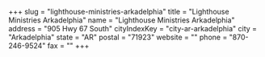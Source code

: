 +++
slug = "lighthouse-ministries-arkadelphia"
title = "Lighthouse Ministries Arkadelphia"
name = "Lighthouse Ministries Arkadelphia"
address = "905 Hwy 67 South"
cityIndexKey = "city-ar-arkadelphia"
city = "Arkadelphia"
state = "AR"
postal = "71923"
website = ""
phone = "870-246-9524"
fax = ""
+++
